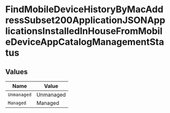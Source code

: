 # FindMobileDeviceHistoryByMacAddressSubset200ApplicationJSONApplicationsInstalledInHouseFromMobileDeviceAppCatalogManagementStatus


## Values

| Name        | Value       |
| ----------- | ----------- |
| `Unmanaged` | Unmanaged   |
| `Managed`   | Managed     |